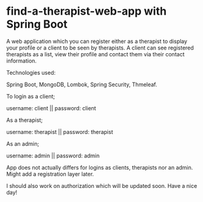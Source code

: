 # find-a-therapist-web-app with Spring Boot

A web application which you can register either as a therapist to display your profile or a client to be seen by therapists. A client can see registered therapists as a list, view their profile and contact them via their contact information.

Technologies used:

Spring Boot,
MongoDB,
Lombok,
Spring Security,
Thmeleaf.



To login as a client;

username: client ||
password: client

As a therapist;

username: therapist ||
password: therapist

As an admin;

username: admin ||
password: admin

App does not actually differs for logins as clients, therapists nor an admin. Might add a registration layer later.

I should also work on authorization which will be updated soon. Have a nice day!
